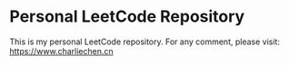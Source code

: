 # Personal LeetCode Repository

This is my personal LeetCode repository. For any comment, please visit: https://www.charliechen.cn
